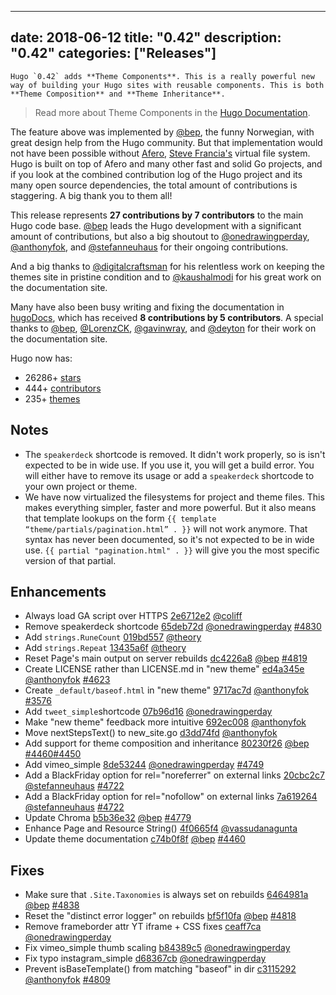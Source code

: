 
---
date: 2018-06-12
title: "0.42"
description: "0.42"
categories: ["Releases"]
---

	Hugo `0.42` adds **Theme Components**. This is a really powerful new way of building your Hugo sites with reusable components. This is both **Theme Composition** and **Theme Inheritance**.

>Read more about Theme Components in the [Hugo Documentation](https://gohugo.io/themes/theme-components/).

The feature above was implemented by [@bep](https://github.com/bep), the funny Norwegian, with great design help from the Hugo community. But that implementation would not have been possible without [Afero](https://github.com/spf13/afero), [Steve Francia's](https://github.com/spf13) virtual file system. Hugo is built on top of Afero and many other fast and solid Go projects, and if you look at the combined contribution log of the Hugo project and its many open source dependencies, the total amount of contributions is staggering. A big thank you to them all!

This release represents **27 contributions by 7 contributors** to the main Hugo code base. [@bep](https://github.com/bep) leads the Hugo development with a significant amount of contributions, but also a big shoutout to [@onedrawingperday](https://github.com/onedrawingperday), [@anthonyfok](https://github.com/anthonyfok), and [@stefanneuhaus](https://github.com/stefanneuhaus) for their ongoing contributions.

And a big thanks to [@digitalcraftsman](https://github.com/digitalcraftsman) for his relentless work on keeping the themes site in pristine condition and to [@kaushalmodi](https://github.com/kaushalmodi) for his great work on the documentation site.

Many have also been busy writing and fixing the documentation in [hugoDocs](https://github.com/gohugoio/hugoDocs), 
which has received **8 contributions by 5 contributors**. A special thanks to [@bep](https://github.com/bep), [@LorenzCK](https://github.com/LorenzCK), [@gavinwray](https://github.com/gavinwray), and [@deyton](https://github.com/deyton) for their work on the documentation site.


Hugo now has:

* 26286+ [stars](https://github.com/gohugoio/hugo/stargazers)
* 444+ [contributors](https://github.com/gohugoio/hugo/graphs/contributors)
* 235+ [themes](http://themes.gohugo.io/)

## Notes
* The `speakerdeck` shortcode is removed. It didn't work properly, so is isn't expected to be in wide use. If you use it, you will get a build error. You will either have to remove its usage or add a `speakerdeck` shortcode to your own project or theme.
* We have now virtualized the filesystems for project and theme files. This makes everything simpler, faster and more powerful. But it also means that template lookups on the form `{{ template “theme/partials/pagination.html” . }}` will not work anymore. That syntax has never been documented, so it's not expected to be in wide use. `{{ partial "pagination.html" . }}` will give you the most specific version of that partial.

## Enhancements


* Always load GA script over HTTPS [2e6712e2](https://github.com/gohugoio/hugo/commit/2e6712e2814f333caa807888c1d8a9a5a3c03709) [@coliff](https://github.com/coliff) 
* Remove speakerdeck shortcode [65deb72d](https://github.com/gohugoio/hugo/commit/65deb72dc4c9299416cf2d9defddb96dba4101fd) [@onedrawingperday](https://github.com/onedrawingperday) [#4830](https://github.com/gohugoio/hugo/issues/4830)
* Add `strings.RuneCount` [019bd557](https://github.com/gohugoio/hugo/commit/019bd5576be87c9f06b6a928ede1a5e78677f7b3) [@theory](https://github.com/theory) 
* Add `strings.Repeat` [13435a6f](https://github.com/gohugoio/hugo/commit/13435a6f608306c5094fdcd72a1d9538727f91b2) [@theory](https://github.com/theory) 
* Reset Page's main output on server rebuilds [dc4226a8](https://github.com/gohugoio/hugo/commit/dc4226a8b27e03e31068fc945daab885d3819d04) [@bep](https://github.com/bep) [#4819](https://github.com/gohugoio/hugo/issues/4819)
* Create LICENSE rather than LICENSE.md in "new theme" [ed4a345e](https://github.com/gohugoio/hugo/commit/ed4a345efeaa19eef2c1c6360d22f75c24abc31a) [@anthonyfok](https://github.com/anthonyfok) [#4623](https://github.com/gohugoio/hugo/issues/4623)
* Create `_default/baseof.html` in "new theme" [9717ac7d](https://github.com/gohugoio/hugo/commit/9717ac7dce84d004afde4edb32ad81319c7dd8a7) [@anthonyfok](https://github.com/anthonyfok) [#3576](https://github.com/gohugoio/hugo/issues/3576)
* Add `tweet_simple`shortcode [07b96d16](https://github.com/gohugoio/hugo/commit/07b96d16e8679c40e289c9076ef4414ed6eb7f81) [@onedrawingperday](https://github.com/onedrawingperday) 
* Make "new theme" feedback more intuitive [692ec008](https://github.com/gohugoio/hugo/commit/692ec008726b570c9b30ac3391774cbb622730cb) [@anthonyfok](https://github.com/anthonyfok) 
* Move nextStepsText() to new_site.go [d3dd74fd](https://github.com/gohugoio/hugo/commit/d3dd74fd655c22f21e91e38edb1d377a1357e3be) [@anthonyfok](https://github.com/anthonyfok) 
* Add support for theme composition and inheritance [80230f26](https://github.com/gohugoio/hugo/commit/80230f26a3020ff33bac2bef01b2c0e314b89f86) [@bep](https://github.com/bep) [#4460](https://github.com/gohugoio/hugo/issues/4460)[#4450](https://github.com/gohugoio/hugo/issues/4450)
* Add vimeo_simple [8de53244](https://github.com/gohugoio/hugo/commit/8de53244799f0d2d0343056d348d810343cf7aa5) [@onedrawingperday](https://github.com/onedrawingperday) [#4749](https://github.com/gohugoio/hugo/issues/4749)
* Add a BlackFriday option for rel="noreferrer" on external links [20cbc2c7](https://github.com/gohugoio/hugo/commit/20cbc2c7856a9b07d45648d940276374db35e425) [@stefanneuhaus](https://github.com/stefanneuhaus) [#4722](https://github.com/gohugoio/hugo/issues/4722)
* Add a BlackFriday option for rel="nofollow" on external links [7a619264](https://github.com/gohugoio/hugo/commit/7a6192647a4b383cd539df2063388ea380371de6) [@stefanneuhaus](https://github.com/stefanneuhaus) [#4722](https://github.com/gohugoio/hugo/issues/4722)
* Update Chroma [b5b36e32](https://github.com/gohugoio/hugo/commit/b5b36e32008bc8ea779ae06bf249b537f6d5c336) [@bep](https://github.com/bep) [#4779](https://github.com/gohugoio/hugo/issues/4779)
* Enhance Page and Resource String() [4f0665f4](https://github.com/gohugoio/hugo/commit/4f0665f476e06e9707621c18f7422fdeb776e0d1) [@vassudanagunta](https://github.com/vassudanagunta) 
* Update theme documentation [c74b0f8f](https://github.com/gohugoio/hugo/commit/c74b0f8f9b30866e09efac8235cc5e0093ab3d50) [@bep](https://github.com/bep) [#4460](https://github.com/gohugoio/hugo/issues/4460)

## Fixes

* Make sure that `.Site.Taxonomies` is always set on rebuilds [6464981a](https://github.com/gohugoio/hugo/commit/6464981adb4d7d0f41e8e2c987342082982210a1) [@bep](https://github.com/bep) [#4838](https://github.com/gohugoio/hugo/issues/4838)
* Reset the "distinct error logger" on rebuilds [bf5f10fa](https://github.com/gohugoio/hugo/commit/bf5f10faa9fd445c4dd21839aa7d73cd2acbfb85) [@bep](https://github.com/bep) [#4818](https://github.com/gohugoio/hugo/issues/4818)
* Remove frameborder attr YT iframe + CSS fixes [ceaff7ca](https://github.com/gohugoio/hugo/commit/ceaff7cafc5357274e546984ae02a4cbdf305f81) [@onedrawingperday](https://github.com/onedrawingperday) 
* Fix vimeo_simple thumb scaling [b84389c5](https://github.com/gohugoio/hugo/commit/b84389c5e0e1ef15449b24d488bbbcbc41245c59) [@onedrawingperday](https://github.com/onedrawingperday) 
* Fix typo instagram_simple [d68367cb](https://github.com/gohugoio/hugo/commit/d68367cbe76cbc02adb5b778e8be98bed6319368) [@onedrawingperday](https://github.com/onedrawingperday) 
* Prevent isBaseTemplate() from matching "baseof" in dir [c3115292](https://github.com/gohugoio/hugo/commit/c3115292a7f2d2623cb45054a361e997ad9330c9) [@anthonyfok](https://github.com/anthonyfok) [#4809](https://github.com/gohugoio/hugo/issues/4809)





